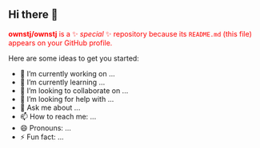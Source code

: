 ## Hi there 👋


<span style="color:red">**ownstj/ownstj** is a ✨ _special_ ✨ repository because its `README.md` (this file) appears on your GitHub profile. </span>

Here are some ideas to get you started:

- 🔭 I’m currently working on ...
- 🌱 I’m currently learning ...
- 👯 I’m looking to collaborate on ...
- 🤔 I’m looking for help with ...
- 💬 Ask me about ...
- 📫 How to reach me: ...
- 😄 Pronouns: ...
- ⚡ Fun fact: ...
